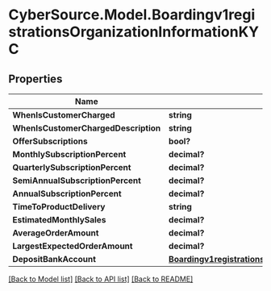 # CyberSource.Model.Boardingv1registrationsOrganizationInformationKYC
## Properties

Name | Type | Description | Notes
------------ | ------------- | ------------- | -------------
**WhenIsCustomerCharged** | **string** |  | 
**WhenIsCustomerChargedDescription** | **string** |  | [optional] 
**OfferSubscriptions** | **bool?** |  | 
**MonthlySubscriptionPercent** | **decimal?** |  | [optional] 
**QuarterlySubscriptionPercent** | **decimal?** |  | [optional] 
**SemiAnnualSubscriptionPercent** | **decimal?** |  | [optional] 
**AnnualSubscriptionPercent** | **decimal?** |  | [optional] 
**TimeToProductDelivery** | **string** |  | 
**EstimatedMonthlySales** | **decimal?** |  | 
**AverageOrderAmount** | **decimal?** |  | 
**LargestExpectedOrderAmount** | **decimal?** |  | 
**DepositBankAccount** | [**Boardingv1registrationsOrganizationInformationKYCDepositBankAccount**](Boardingv1registrationsOrganizationInformationKYCDepositBankAccount.md) |  | [optional] 

[[Back to Model list]](../README.md#documentation-for-models) [[Back to API list]](../README.md#documentation-for-api-endpoints) [[Back to README]](../README.md)

